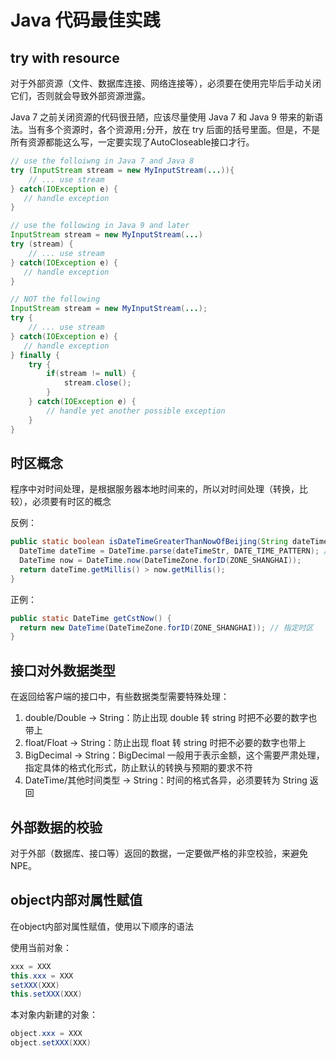 # Java 代码最佳实践

## try with resource

对于外部资源（文件、数据库连接、网络连接等），必须要在使用完毕后手动关闭它们，否则就会导致外部资源泄露。

Java 7 之前关闭资源的代码很丑陋，应该尽量使用 Java 7 和 Java 9 带来的新语法。当有多个资源时，各个资源用`;`分开，放在 try 后面的括号里面。但是，不是所有资源都能这么写，一定要实现了AutoCloseable接口才行。

```java
// use the folloiwng in Java 7 and Java 8
try (InputStream stream = new MyInputStream(...)){
    // ... use stream
} catch(IOException e) {
   // handle exception
}

// use the following in Java 9 and later
InputStream stream = new MyInputStream(...)
try (stream) {
    // ... use stream
} catch(IOException e) {
   // handle exception
}

// NOT the following
InputStream stream = new MyInputStream(...);
try {
    // ... use stream
} catch(IOException e) {
   // handle exception
} finally {
    try {
        if(stream != null) {
            stream.close();
        }
    } catch(IOException e) {
        // handle yet another possible exception
    }
}
```

## 时区概念

程序中对时间处理，是根据服务器本地时间来的，所以对时间处理（转换，比较），必须要有时区的概念

反例：

```java
public static boolean isDateTimeGreaterThanNowOfBeijing(String dateTimeStr) {
  DateTime dateTime = DateTime.parse(dateTimeStr, DATE_TIME_PATTERN); // 转换时未指定时区，下面的比对会错误
  DateTime now = DateTime.now(DateTimeZone.forID(ZONE_SHANGHAI));
  return dateTime.getMillis() > now.getMillis();
}
```

正例：

```java
public static DateTime getCstNow() {
  return new DateTime(DateTimeZone.forID(ZONE_SHANGHAI)); // 指定时区
}
```

## 接口对外数据类型

在返回给客户端的接口中，有些数据类型需要特殊处理：

1. double/Double -> String：防止出现 double 转 string 时把不必要的数字也带上
2. float/Float -> String：防止出现 float 转 string 时把不必要的数字也带上
3. BigDecimal -> String：BigDecimal 一般用于表示金额，这个需要严肃处理，指定具体的格式化形式，防止默认的转换与预期的要求不符
4. DateTime/其他时间类型 -> String：时间的格式各异，必须要转为 String 返回

## 外部数据的校验

对于外部（数据库、接口等）返回的数据，一定要做严格的非空校验，来避免 NPE。

## object内部对属性赋值

在object内部对属性赋值，使用以下顺序的语法

使用当前对象：
```java
xxx = XXX
this.xxx = XXX
setXXX(XXX)
this.setXXX(XXX)
```

本对象内新建的对象：
```java
object.xxx = XXX
object.setXXX(XXX)
```
